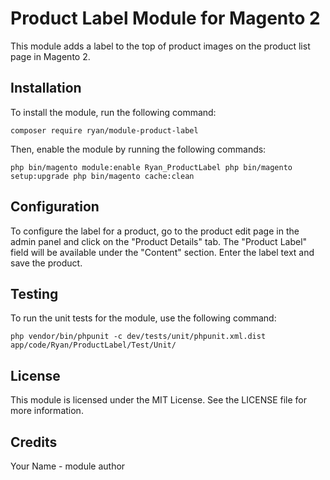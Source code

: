 # Product Label Module for Magento 2
This module adds a label to the top of product images on the product list page in Magento 2.

## Installation
To install the module, run the following command:

`
composer require ryan/module-product-label
`

Then, enable the module by running the following commands:

`
php bin/magento module:enable Ryan_ProductLabel
php bin/magento setup:upgrade
php bin/magento cache:clean
`

## Configuration
To configure the label for a product, go to the product edit page in the admin panel and click on the "Product Details" tab. The "Product Label" field will be available under the "Content" section. Enter the label text and save the product.

## Testing
To run the unit tests for the module, use the following command:

`
php vendor/bin/phpunit -c dev/tests/unit/phpunit.xml.dist app/code/Ryan/ProductLabel/Test/Unit/
`

## License
This module is licensed under the MIT License. See the LICENSE file for more information.

## Credits
Your Name - module author
